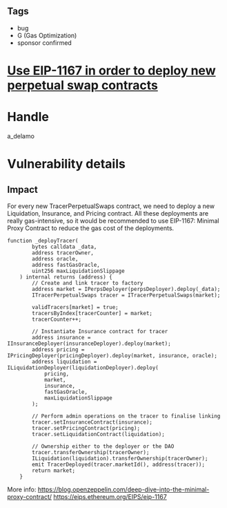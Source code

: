 ## Tags

- bug
- G (Gas Optimization)
- sponsor confirmed

# [Use EIP-1167 in order to deploy new perpetual swap contracts](https://github.com/code-423n4/2021-06-tracer-findings/issues/120) 

# Handle

a_delamo


# Vulnerability details

## Impact

For every new TracerPerpetualSwaps contract, we need to deploy a new Liquidation, Insurance, and Pricing contract. 
All these deployments are really gas-intensive, so it would be recommended to use EIP-1167: Minimal Proxy Contract to reduce the gas cost of the deployments.

```solidity
function _deployTracer(
        bytes calldata _data,
        address tracerOwner,
        address oracle,
        address fastGasOracle,
        uint256 maxLiquidationSlippage
    ) internal returns (address) {
        // Create and link tracer to factory
        address market = IPerpsDeployer(perpsDeployer).deploy(_data);
        ITracerPerpetualSwaps tracer = ITracerPerpetualSwaps(market);

        validTracers[market] = true;
        tracersByIndex[tracerCounter] = market;
        tracerCounter++;

        // Instantiate Insurance contract for tracer
        address insurance = IInsuranceDeployer(insuranceDeployer).deploy(market);
        address pricing = IPricingDeployer(pricingDeployer).deploy(market, insurance, oracle);
        address liquidation = ILiquidationDeployer(liquidationDeployer).deploy(
            pricing,
            market,
            insurance,
            fastGasOracle,
            maxLiquidationSlippage
        );

        // Perform admin operations on the tracer to finalise linking
        tracer.setInsuranceContract(insurance);
        tracer.setPricingContract(pricing);
        tracer.setLiquidationContract(liquidation);

        // Ownership either to the deployer or the DAO
        tracer.transferOwnership(tracerOwner);
        ILiquidation(liquidation).transferOwnership(tracerOwner);
        emit TracerDeployed(tracer.marketId(), address(tracer));
        return market;
    }
```


More info:
https://blog.openzeppelin.com/deep-dive-into-the-minimal-proxy-contract/
https://eips.ethereum.org/EIPS/eip-1167


